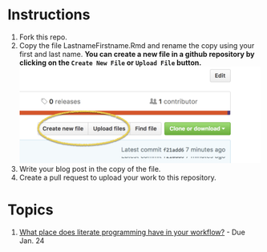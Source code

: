 # Instructions

1. Fork this repo. 
2. Copy the file LastnameFirstname.Rmd and rename the copy using your first and last name.
**You can create a new file in a github repository by clicking on the `Create New File` or `Upload File` button.**
![](images/create-file.png)
3. Write your blog post in the copy of the file.
4. Create a pull request to upload your work to this repository.

# Topics

1. [What place does literate programming have in your workflow?](https://github.com/stat585-at-ISU/blog/blob/master/01/LastnameFirstname.Rmd) - Due Jan. 24

